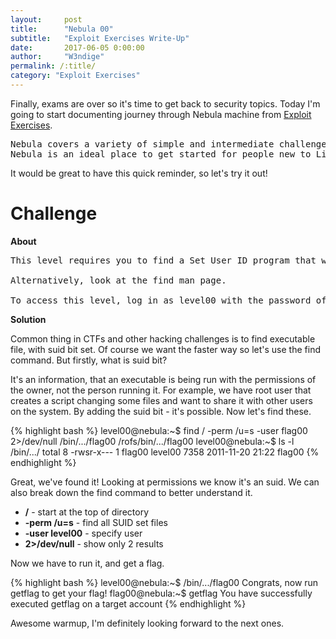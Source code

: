 ```yaml
---
layout:     post
title:      "Nebula 00"
subtitle:   "Exploit Exercises Write-Up"
date:       2017-06-05 0:00:00
author:     "W3ndige"
permalink: /:title/
category: "Exploit Exercises"
---
```



<p>Finally, exams are over so it's time to get back to security topics. Today I'm going to start documenting journey through Nebula machine from <a href="https://exploit-exercises.com/">Exploit Exercises</a>. </p>

<pre>
Nebula covers a variety of simple and intermediate challenges that cover Linux privilege escalation, common scripting language issues, and file system race conditions.
Nebula is an ideal place to get started for people new to Linux exploitation.
</pre>

<p>It would be great to have this quick reminder, so let's try it out! </p>

<h1>Challenge</h1>

<p><b>About</b></p>

<pre>
This level requires you to find a Set User ID program that will run as the “flag00” account. You could also find this by carefully looking in top level directories in / for suspicious looking directories.

Alternatively, look at the find man page.

To access this level, log in as level00 with the password of level00.
</pre>

<p><b>Solution</b></p>

<p>Common thing in CTFs and other hacking challenges is to find executable file, with suid bit set. Of course we want the faster way so let's use the find command. But firstly, what is suid bit? </p>

<p>It's an information, that an executable is being run with the permissions of the owner, not the person running it. For example, we have root user that creates a script changing some files and want to share it with other users on the system. By adding the suid bit - it's possible. Now let's find these.  </p>

{% highlight bash %}
level00@nebula:~$ find / -perm /u=s -user flag00 2>/dev/null
/bin/.../flag00
/rofs/bin/.../flag00
level00@nebula:~$ ls -l /bin/.../
total 8
-rwsr-x--- 1 flag00 level00 7358 2011-11-20 21:22 flag00
{% endhighlight %}

<p>Great, we've found it! Looking at permissions we know it's an suid. We can also break down the find command to better understand it.  </p>

<ul>
  <li><b>/</b> - start at the top of directory</li>
  <li><b>-perm /u=s</b> - find all SUID set files</li>
  <li><b>-user level00</b> - specify user </li>
  <li><b>2>/dev/null</b> - show only 2 results</li>
</ul>

<p>Now we have to run it, and get a flag.</p>

{% highlight bash %}
level00@nebula:~$ /bin/.../flag00
Congrats, now run getflag to get your flag!
flag00@nebula:~$ getflag
You have successfully executed getflag on a target account
{% endhighlight %}

<p>Awesome warmup, I'm definitely looking forward to the next ones.</p>
